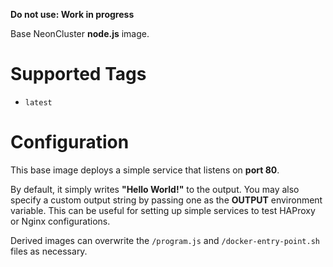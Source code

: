 **Do not use: Work in progress**

Base NeonCluster **node.js** image.

# Supported Tags

* `latest`

# Configuration

This base image deploys a simple service that listens on **port 80**.

By default, it simply writes **"Hello World!"** to the output.  You may also specify a custom output string by passing one as the **OUTPUT** environment variable.  This can be useful for setting up simple services to test HAProxy or Nginx configurations.

Derived images can overwrite the `/program.js` and `/docker-entry-point.sh` files as necessary.
